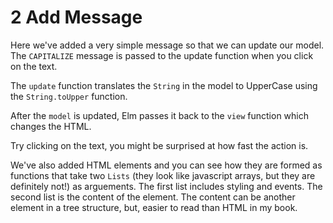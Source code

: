 # 2 Add Message

Here we've added a very simple message so that we can update our model. The `CAPITALIZE` message is passed to the update function when you click on the text.

The `update` function translates the `String` in the model to UpperCase using the `String.toUpper` function.

After the `model` is updated, Elm passes it back to the `view` function which changes the HTML.

Try clicking on the text, you might be surprised at how fast the action is.

We've also added HTML elements and you can see how they are formed as functions that take two `Lists` (they look like javascript arrays, but they are definitely not!) as arguements. The first list includes styling and events. The second list is the content of the element. The content can be another element in a tree structure, but, easier to read than HTML in my book.
